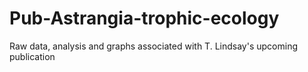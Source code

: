 # Pub-Astrangia-trophic-ecology
Raw data, analysis and graphs associated with T. Lindsay's upcoming publication
